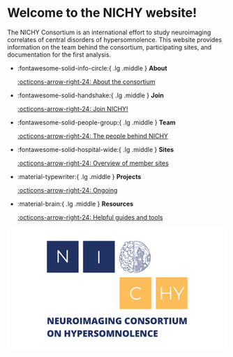 # Welcome to the NICHY website!

The NICHY Consortium is an international effort to study neuroimaging correlates of central disorders of hypersomnolence. This website provides information on the team behind the consortium, participating sites, and documentation for the first analysis.

<div class="grid cards" markdown>
    
- :fontawesome-solid-info-circle:{ .lg .middle } __About__ 

    [:octicons-arrow-right-24: About the consortium](working_group/aubout_the_consortium.md)

- :fontawesome-solid-handshake:{ .lg .middle } __Join__

    [:octicons-arrow-right-24: Join NICHY!](working_group/join_us.md)

- :fontawesome-solid-people-group:{ .lg .middle } __Team__

    [:octicons-arrow-right-24: The people behind NICHY](working_group/team.md)

- :fontawesome-solid-hospital-wide:{ .lg .middle } __Sites__

    [:octicons-arrow-right-24: Overview of member sites](working_group/existing_sites.md)

- :material-typewriter:{ .lg .middle } __Projects__

    [:octicons-arrow-right-24: Ongoing](projects/ongoing/overview.md)
  
    
- :material-brain:{ .lg .middle } __Resources__

    [:octicons-arrow-right-24: Helpful guides and tools](resources/how_to_guides/overview.md)


</div>

![Logo](https://raw.githubusercontent.com/nichy-consortium/nichy/main/docs/assets/logos/nichy_logo.png)

